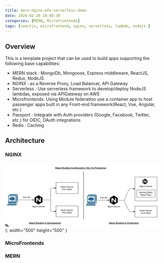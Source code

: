 ```yaml
---
title: mern-nginx-mfe-serverless-demo
date: 2024-02-20 10:48:30
categories: [MERN, Microfrontends]
tags: [reactjs, microfrontend, nginx, serverless, lambda, nodejs ]     # TAG names should always be lowercase
---
```



## Overview
This is a template project that can be used to build apps supporting the following base capabilities:
* MERN stack    : MongoDb, Mongoose, Express middleware, ReactJS, Redux, NodeJS
* NGINX         : as a Reverse Proxy, Load Balancer, API Gateway
* Serverless    : Use serverless framework to develop/deploy NodeJS lambdas, exposed via APIGateway on AWS
* Microfrontends: Using Module federation use a container app to host passenger apps built in any Front-end framework(React, Vue, Angular, etc.)
* Passport      : Integrate with Auth providers (Google, Facebook, Twitter, etc.) for OIDC, OAuth integrations
* Redis         : Caching


## Architecture

### NGINX
![NGINX flow](/assets/img/mern-nginx-mfe-serverless-demo/nginx.png){: width="500" height="500" }

### MicroFrontends


### MERN

